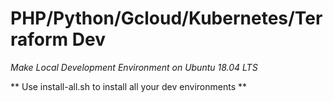 # PHP/Python/Gcloud/Kubernetes/Terraform Dev
*Make Local Development Environment on Ubuntu 18.04 LTS*

** Use install-all.sh to install all your dev environments **

